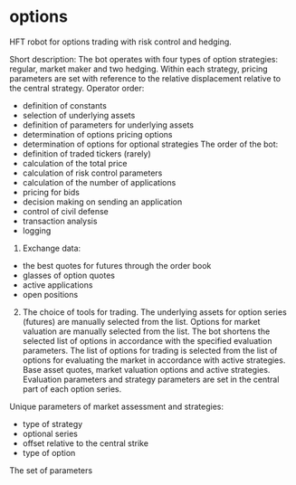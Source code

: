 # options
HFT robot for options trading with risk control and hedging.

Short description:
The bot operates with four types of option strategies: regular, market maker and two hedging.
Within each strategy, pricing parameters are set with reference to the relative displacement relative to the central strategy.
Operator order:
- definition of constants
- selection of underlying assets
- definition of parameters for underlying assets
- determination of options pricing options
- determination of options for optional strategies
The order of the bot:
- definition of traded tickers (rarely)
- calculation of the total price
- calculation of risk control parameters
- calculation of the number of applications
- pricing for bids
- decision making on sending an application
- control of civil defense
- transaction analysis
- logging

1. Exchange data:
- the best quotes for futures through the order book
- glasses of option quotes
- active applications
- open positions

2. The choice of tools for trading.
The underlying assets for option series (futures) are manually selected from the list.
Options for market valuation are manually selected from the list. The bot shortens the selected list of options in accordance with the specified evaluation parameters.
The list of options for trading is selected from the list of options for evaluating the market in accordance with active strategies.
Base asset quotes, market valuation options and active strategies.
Evaluation parameters and strategy parameters are set in the central part of each option series.

Unique parameters of market assessment and strategies:
- type of strategy
- optional series
- offset relative to the central strike
- type of option

The set of parameters